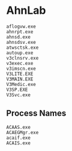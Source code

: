# AhnLab

```
aflogvw.exe
ahnrpt.exe
ahnsd.exe
ahnsdsv.exe
atwsctsk.exe
autoup.exe
v3clnsrv.exe
v3exec.exe
v3imscn.exe
V3LITE.EXE
V3MAIN.EXE
V3Medic.exe
V3SP.EXE
V3Svc.exe
```

## Process Names

```
ACAAS.exe
ACAEGMgr.exe
acaif.exe
ACAIS.exe
```